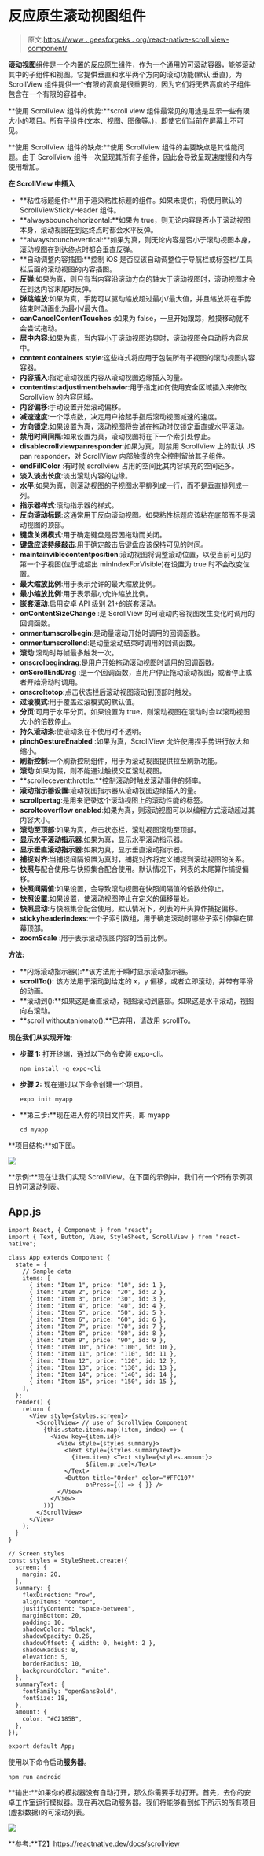 # 反应原生滚动视图组件

> 原文:[https://www . geesforgeks . org/react-native-scroll view-component/](https://www.geeksforgeeks.org/react-native-scrollview-component/)

**滚动视图**组件是一个内置的反应原生组件，作为一个通用的可滚动容器，能够滚动其中的子组件和视图。它提供垂直和水平两个方向的滚动功能(默认:垂直)。为 ScrollView 组件提供一个有限的高度是很重要的，因为它们将无界高度的子组件包含在一个有限的容器中。

**使用 ScrollView 组件的优势:**scroll view 组件最常见的用途是显示一些有限大小的项目。所有子组件(文本、视图、图像等。)，即使它们当前在屏幕上不可见。

**使用 ScrollView 组件的缺点:**使用 ScrollView 组件的主要缺点是其性能问题。由于 ScrollView 组件一次呈现其所有子组件，因此会导致呈现速度慢和内存使用增加。

**在 ScrollView 中插入**

*   **粘性标题组件:**用于渲染粘性标题的组件。如果未提供，将使用默认的 ScrollViewStickyHeader 组件。
*   **alwaysbounchehorizontal:**如果为 true，则无论内容是否小于滚动视图本身，滚动视图在到达终点时都会水平反弹。
*   **alwaysbounchevertical:**如果为真，则无论内容是否小于滚动视图本身，滚动视图在到达终点时都会垂直反弹。
*   **自动调整内容插图:**控制 iOS 是否应该自动调整位于导航栏或标签栏/工具栏后面的滚动视图的内容插图。
*   **反弹**:如果为真，则只有当内容沿滚动方向的轴大于滚动视图时，滚动视图才会在到达内容末尾时反弹。
*   **弹跳缩放**:如果为真，手势可以驱动缩放超过最小/最大值，并且缩放将在手势结束时动画化为最小/最大值。
*   **canCancelContentTouches** :如果为 false，一旦开始跟踪，触摸移动就不会尝试拖动。
*   **居中内容**:如果为真，当内容小于滚动视图边界时，滚动视图会自动将内容居中。
*   **content containers style**:这些样式将应用于包装所有子视图的滚动视图内容容器。
*   **内容插入**:指定滚动视图内容从滚动视图边缘插入的量。
*   **contentinstadjustimentbehavior**:用于指定如何使用安全区域插入来修改 ScrollView 的内容区域。
*   **内容偏移**:手动设置开始滚动偏移。
*   **减速速度**:一个浮点数，决定用户抬起手指后滚动视图减速的速度。
*   **方向锁定**:如果设置为真，滚动视图将尝试在拖动时仅锁定垂直或水平滚动。
*   **禁用时间间隔**:如果设置为真，滚动视图将在下一个索引处停止。
*   **disablecrollviewpanresponder**:如果为真，则禁用 ScrollView 上的默认 JS pan responder，对 ScrollView 内部触摸的完全控制留给其子组件。
*   **endFillColor** :有时候 scrollview 占用的空间比其内容填充的空间还多。
*   **淡入淡出长度**:淡出滚动内容的边缘。
*   **水平**:如果为真，则滚动视图的子视图水平排列成一行，而不是垂直排列成一列。
*   **指示器样式**:滚动指示器的样式。
*   **反向滚动标题**:这通常用于反向滚动视图。如果粘性标题应该粘在底部而不是滚动视图的顶部。
*   **键盘关闭模式**:用于确定键盘是否因拖动而关闭。
*   **键盘应该持续敲击**:用于确定敲击后键盘应该保持可见的时间。
*   **maintainviblecontentposition**:滚动视图将调整滚动位置，以便当前可见的第一个子视图(位于或超出 minIndexForVisible)在设置为 true 时不会改变位置。
*   **最大缩放比例**:用于表示允许的最大缩放比例。
*   **最小缩放比例**:用于表示最小允许缩放比例。
*   **嵌套滚动**:启用安卓 API 级别 21+的嵌套滚动。
*   **onContentSizeChange** :是 ScrollView 的可滚动内容视图发生变化时调用的回调函数。
*   **onmentumscrolbegin**:是动量滚动开始时调用的回调函数。
*   **onmentumscrollend**:是动量滚动结束时调用的回调函数。
*   **滚动**:滚动时每帧最多触发一次。
*   **onscrolbegindrag**:是用户开始拖动滚动视图时调用的回调函数。
*   **onScrollEndDrag** :是一个回调函数，当用户停止拖动滚动视图，或者停止或者开始滑动时调用。
*   **onscroltotop**:点击状态栏后滚动视图滚动到顶部时触发。
*   **过滚模式**:用于覆盖过滚模式的默认值。
*   **分页**:可用于水平分页。如果设置为 true，则滚动视图在滚动时会以滚动视图大小的倍数停止。
*   **持久滚动条**:使滚动条在不使用时不透明。
*   **pinchGestureEnabled** :如果为真，ScrollView 允许使用捏手势进行放大和缩小。
*   **刷新控制**:一个刷新控制组件，用于为滚动视图提供拉至刷新功能。
*   **滚动**:如果为假，则不能通过触摸交互滚动视图。
*   **scrolleceventthrottle:**控制滚动时触发滚动事件的频率。
*   **滚动指示器设置**:滚动视图指示器从滚动视图边缘插入的量。
*   **scrollpertag**:是用来记录这个滚动视图上的滚动性能的标签。
*   **scroltooverflow enabled**:如果为真，则滚动视图可以以编程方式滚动超过其内容大小。
*   **滚动至顶部**:如果为真，点击状态栏，滚动视图滚动至顶部。
*   **显示水平滚动指示器**:如果为真，显示水平滚动指示器。
*   **显示垂直滚动指示器**:如果为真，显示垂直滚动指示器。
*   **捕捉对齐**:当捕捉间隔设置为真时，捕捉对齐将定义捕捉到滚动视图的关系。
*   **快照与**配合使用:与快照集合配合使用。默认情况下，列表的末尾算作捕捉偏移。
*   **快照间隔值**:如果设置，会导致滚动视图在快照间隔值的倍数处停止。
*   **快照设置**:如果设置，使滚动视图停止在定义的偏移量处。
*   **快照启动**:与快照集合配合使用。默认情况下，列表的开头算作捕捉偏移。
*   **stickyheaderindexs**:一个子索引数组，用于确定滚动时哪些子索引停靠在屏幕顶部。
*   **zoomScale** :用于表示滚动视图内容的当前比例。

**方法:**

*   **闪烁滚动指示器():**该方法用于瞬时显示滚动指示器。
*   **scrollTo():** 该方法用于滚动到给定的 x，y 偏移，或者立即滚动，并带有平滑的动画。
*   **滚动到():**如果这是垂直滚动，视图滚动到底部。如果这是水平滚动，视图向右滚动。
*   **scroll withoutanionato():**已弃用，请改用 scrollTo。

**现在我们从实现开始:**

*   **步骤 1:** 打开终端，通过以下命令安装 expo-cli。

    ```
    npm install -g expo-cli
    ```

*   **步骤 2:** 现在通过以下命令创建一个项目。

    ```
    expo init myapp
    ```

*   **第三步:**现在进入你的项目文件夹，即 myapp

    ```
    cd myapp
    ```

**项目结构:**如下图。

![](img/a374ef949d6e0f47a47796e3a5d2627e.png)

**示例:**现在让我们实现 ScrollView。在下面的示例中，我们有一个所有示例项目的可滚动列表。

## App.js

```
import React, { Component } from "react";
import { Text, Button, View, StyleSheet, ScrollView } from "react-native";

class App extends Component {
  state = {
    // Sample data
    items: [
      { item: "Item 1", price: "10", id: 1 },
      { item: "Item 2", price: "20", id: 2 },
      { item: "Item 3", price: "30", id: 3 },
      { item: "Item 4", price: "40", id: 4 },
      { item: "Item 5", price: "50", id: 5 },
      { item: "Item 6", price: "60", id: 6 },
      { item: "Item 7", price: "70", id: 7 },
      { item: "Item 8", price: "80", id: 8 },
      { item: "Item 9", price: "90", id: 9 },
      { item: "Item 10", price: "100", id: 10 },
      { item: "Item 11", price: "110", id: 11 },
      { item: "Item 12", price: "120", id: 12 },
      { item: "Item 13", price: "130", id: 13 },
      { item: "Item 14", price: "140", id: 14 },
      { item: "Item 15", price: "150", id: 15 },
    ],
  };
  render() {
    return (
      <View style={styles.screen}>
        <ScrollView> // use of ScrollView Component
          {this.state.items.map((item, index) => (
            <View key={item.id}>
              <View style={styles.summary}>
                <Text style={styles.summaryText}>
                  {item.item} <Text style={styles.amount}>
                      ${item.price}</Text>
                </Text>
                <Button title="Order" color="#FFC107" 
                      onPress={() => { }} />
              </View>
            </View>
          ))}
        </ScrollView>
      </View>
    );
  }
}

// Screen styles
const styles = StyleSheet.create({
  screen: {
    margin: 20,
  },
  summary: {
    flexDirection: "row",
    alignItems: "center",
    justifyContent: "space-between",
    marginBottom: 20,
    padding: 10,
    shadowColor: "black",
    shadowOpacity: 0.26,
    shadowOffset: { width: 0, height: 2 },
    shadowRadius: 8,
    elevation: 5,
    borderRadius: 10,
    backgroundColor: "white",
  },
  summaryText: {
    fontFamily: "openSansBold",
    fontSize: 18,
  },
  amount: {
    color: "#C2185B",
  },
});

export default App;
```

使用以下命令启动**服务器**。

```
npm run android
```

**输出:**如果你的模拟器没有自动打开，那么你需要手动打开。首先，去你的安卓工作室运行模拟器。现在再次启动服务器。我们将能够看到如下所示的所有项目(虚拟数据)的可滚动列表。

![](img/1ceb6bae8e1f07b2e4cb9433c997fb8e.png)

**参考:**T2】https://reactnative.dev/docs/scrollview